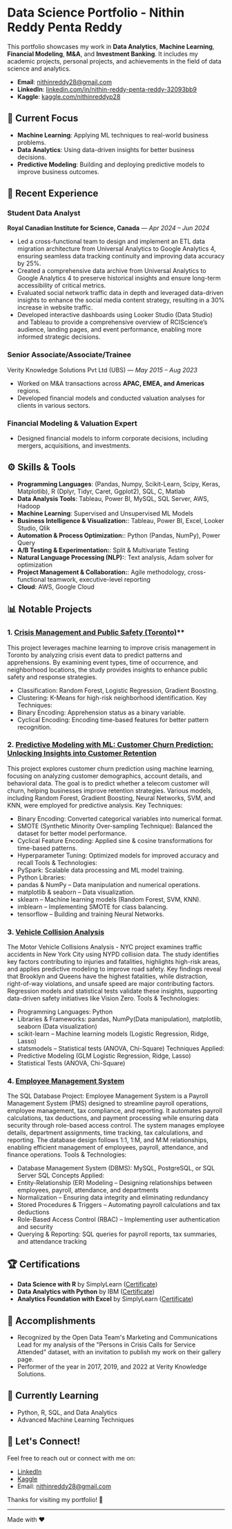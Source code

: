 # Data Science Portfolio - Nithin Reddy Penta Reddy

This portfolio showcases my work in **Data Analytics**, **Machine Learning**, **Financial Modeling**, **M&A**, and **Investment Banking**. It includes my academic projects, personal projects, and achievements in the field of data science and analytics.

- **Email**: [nithinreddy28@gmail.com](mailto:nithinreddy28@gmail.com)
- **LinkedIn**: [linkedin.com/in/nithin-reddy-penta-reddy-32093bb9](https://www.linkedin.com/in/nithin-reddy-penta-reddy-32093bb9)
- **Kaggle**: [kaggle.com/nithinreddyp28](https://www.kaggle.com/nithinreddyp28)

## 🚀 Current Focus
- **Machine Learning**: Applying ML techniques to real-world business problems.
- **Data Analytics**: Using data-driven insights for better business decisions.
- **Predictive Modeling**: Building and deploying predictive models to improve business outcomes.

## 💼 Recent Experience

### **Student Data Analyst**  
**Royal Canadian Institute for Science, Canada** — *Apr 2024 – Jun 2024*
- Led a cross-functional team to design and implement an ETL data migration architecture from Universal Analytics to Google Analytics 4, ensuring seamless data tracking continuity and improving data accuracy by 25%.
- Created a comprehensive data archive from Universal Analytics to Google Analytics 4 to preserve historical insights and ensure long-term accessibility of critical metrics.
- Evaluated social network traffic data in depth and leveraged data-driven insights to enhance the social media content strategy, resulting in a 30% increase in website traffic.
- Developed interactive dashboards using Looker Studio (Data Studio) and Tableau to provide a comprehensive overview of RCIScience’s audience, landing pages, and event performance, enabling more informed strategic decisions.

### **Senior Associate/Associate/Trainee**  
Verity Knowledge Solutions Pvt Ltd (UBS) — *May 2015 – Aug 2023*
- Worked on M&A transactions across **APAC, EMEA, and Americas** regions.
- Developed financial models and conducted valuation analyses for clients in various sectors.

### **Financial Modeling & Valuation Expert**
- Designed financial models to inform corporate decisions, including mergers, acquisitions, and investments.

## ⚙️ Skills & Tools
- **Programming Languages**: (Pandas, Numpy, Scikit-Learn, Scipy, Keras, Matplotlib), R (Dplyr, Tidyr, Caret, Ggplot2), SQL, C, Matlab
- **Data Analysis Tools**: Tableau, Power BI, MySQL, SQL Server, AWS, Hadoop
- **Machine Learning**: Supervised and Unsupervised ML Models
- **Business Intelligence & Visualization:**: Tableau, Power BI, Excel, Looker Studio, Qlik
- **Automation & Process Optimization:**: Python (Pandas, NumPy), Power Query
- **A/B Testing & Experimentation:**: Split & Multivariate Testing
- **Natural Language Processing (NLP):**: Text analysis, Adam solver for optimization
- **Project Management & Collaboration:**: Agile methodology, cross-functional teamwork, executive-level reporting
- **Cloud**: AWS, Google Cloud

## 📊 Notable Projects

### 1. [Crisis Management and Public Safety (Toronto)](https://github.com/nithinreddyp28/A-Machine-Learning-Approach-to-Crisis-Management-and-Public-Safety-in-Toronto)**
This project leverages machine learning to improve crisis management in Toronto by analyzing crisis event data to predict patterns and apprehensions. By examining event types, time of occurrence, and neighborhood locations, the study provides insights to enhance public safety and response strategies.
- Classification: Random Forest, Logistic Regression, Gradient Boosting.
- Clustering: K-Means for high-risk neighborhood identification.
Key Techniques:
- Binary Encoding: Apprehension status as a binary variable.
- Cyclical Encoding: Encoding time-based features for better pattern recognition.

### 2. **[Predictive Modeling with ML:  Customer Churn Prediction: Unlocking Insights into Customer Retention](https://github.com/nithinreddyp28/Customer-Churn-Prediction)**
This project explores customer churn prediction using machine learning, focusing on analyzing customer demographics, account details, and behavioral data. The goal is to predict whether a telecom customer will churn, helping businesses improve retention strategies. Various models, including Random Forest, Gradient Boosting, Neural Networks, SVM, and KNN, were employed for predictive analysis.
Key Techniques:
- Binary Encoding: Converted categorical variables into numerical format.
- SMOTE (Synthetic Minority Over-sampling Technique): Balanced the dataset for better model performance.
- Cyclical Feature Encoding: Applied sine & cosine transformations for time-based patterns.
- Hyperparameter Tuning: Optimized models for improved accuracy and recall
Tools & Technologies:
- PySpark: Scalable data processing and ML model training.
- Python Libraries:
- pandas & NumPy – Data manipulation and numerical operations.
- matplotlib & seaborn – Data visualization.
- sklearn – Machine learning models (Random Forest, SVM, KNN).
- imblearn – Implementing SMOTE for class balancing.
- tensorflow – Building and training Neural Networks.

### 3. **[Vehicle Collision Analysis](https://github.com/nithinreddyp28/Vehicle-Collision-Analysis)**
The Motor Vehicle Collisions Analysis - NYC project examines traffic accidents in New York City using NYPD collision data. The study identifies key factors contributing to injuries and fatalities, highlights high-risk areas, and applies predictive modeling to improve road safety. Key findings reveal that Brooklyn and Queens have the highest fatalities, while distraction, right-of-way violations, and unsafe speed are major contributing factors. Regression models and statistical tests validate these insights, supporting data-driven safety initiatives like Vision Zero.
Tools & Technologies:
- Programming Languages: Python
- Libraries & Frameworks: pandas, NumPy(Data manipulation), matplotlib, seaborn (Data visualization)
- scikit-learn – Machine learning models (Logistic Regression, Ridge, Lasso)
- statsmodels – Statistical tests (ANOVA, Chi-Square)
Techniques Applied:
- Predictive Modeling (GLM Logistic Regression, Ridge, Lasso)
- Statistical Tests (ANOVA, Chi-Square)

### 4. **[Employee Management System](https://github.com/nithinreddyp28/SQL-Database-for-Employee-Management)**
The SQL Database Project: Employee Management System is a Payroll Management System (PMS) designed to streamline payroll operations, employee management, tax compliance, and reporting. It automates payroll calculations, tax deductions, and payment processing while ensuring data security through role-based access control. The system manages employee details, department assignments, time tracking, tax calculations, and reporting. The database design follows 1:1, 1:M, and M:M relationships, enabling efficient management of employees, payroll, attendance, and finance operations.
Tools & Technologies:
- Database Management System (DBMS): MySQL, PostgreSQL, or SQL Server
SQL Concepts Applied:
- Entity-Relationship (ER) Modeling – Designing relationships between employees, payroll, attendance, and departments
- Normalization – Ensuring data integrity and eliminating redundancy
- Stored Procedures & Triggers – Automating payroll calculations and tax deductions
- Role-Based Access Control (RBAC) – Implementing user authentication and security
- Querying & Reporting: SQL queries for payroll reports, tax summaries, and attendance tracking

## 🏆 Certifications
- **Data Science with R** by SimplyLearn ([Certificate](https://certificates.simplicdn.net/share/4539569.pdf))
- **Data Analytics with Python** by IBM ([Certificate](https://courses.skillsnet.simplilearn.com/certificates/534f4ff99bce4a43acf30ca48b0a7177))
- **Analytics Foundation with Excel** by SimplyLearn ([Certificate](https://certificates.simplicdn.net/share/4264561.pdf))

## 🎯 Accomplishments
- Recognized by the Open Data Team's Marketing and Communications Lead for my analysis of the "Persons in Crisis Calls for Service Attended" dataset, with an invitation to publish my work on their gallery page.
- Performer of the year in 2017, 2019, and 2022 at Verity Knowledge Solutions.

## 🌱 Currently Learning
- Python, R, SQL, and Data Analytics
- Advanced Machine Learning Techniques

## 💬 Let's Connect!
Feel free to reach out or connect with me on:
- [LinkedIn](https://www.linkedin.com/in/nithin-reddy-penta-reddy-32093bb9)
- [Kaggle](https://www.kaggle.com/nithinreddyp28)
- Email: [nithinreddy28@gmail.com](mailto:nithinreddy28@gmail.com)

Thanks for visiting my portfolio! 🙌

---
Made with ❤️
